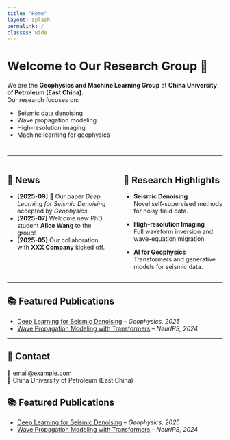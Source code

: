 ```yaml
---
title: "Home"
layout: splash
permalink: /
classes: wide
---
```


<!-- 上方简介，拉到左上角显示 -->
<div style="text-align: left; max-width: 1000px; margin: 0 auto 40px 0;">

# Welcome to Our Research Group 👋

We are the **Geophysics and Machine Learning Group** at **China University of Petroleum (East China)**.  
Our research focuses on:

- Seismic data denoising  
- Wave propagation modeling  
- High-resolution imaging  
- Machine learning for geophysics  

</div>

---

<!-- 中间内容：单列居中 -->
<div style="max-width: 900px; margin: 0 auto;">

<div style="display: grid; grid-template-columns: 1fr 1fr; gap: 40px;">

<div>

## 📰 News
- **[2025-09]** 🎉 Our paper *Deep Learning for Seismic Denoising* accepted by *Geophysics*.  
- **[2025-07]** Welcome new PhD student **Alice Wang** to the group!  
- **[2025-05]** Our collaboration with **XXX Company** kicked off.  

</div>

<div>

## 🔬 Research Highlights
- **Seismic Denoising**  
  Novel self-supervised methods for noisy field data.  

- **High-resolution Imaging**  
  Full waveform inversion and wave-equation migration.  

- **AI for Geophysics**  
  Transformers and generative models for seismic data.  

</div>

</div>

---

## 📚 Featured Publications
- [Deep Learning for Seismic Denoising](https://doi.org/xxx) – *Geophysics, 2025*  
- [Wave Propagation Modeling with Transformers](https://arxiv.org/abs/xxxx) – *NeurIPS, 2024*  

---

## 📩 Contact
📧 [email@example.com](mailto:email@example.com)  
📍 China University of Petroleum (East China)  

</div>


## 📚 Featured Publications
- [Deep Learning for Seismic Denoising](https://doi.org/xxx) – *Geophysics, 2025*  
- [Wave Propagation Modeling with Transformers](https://arxiv.org/abs/xxxx) – *NeurIPS, 2024*  
